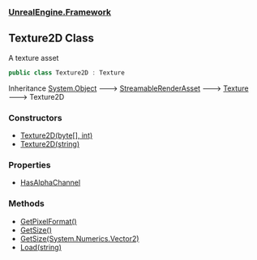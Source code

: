 ### [UnrealEngine.Framework](./UnrealEngine-Framework.md 'UnrealEngine.Framework')
## Texture2D Class
A texture asset  
```csharp
public class Texture2D : Texture
```
Inheritance [System.Object](https://docs.microsoft.com/en-us/dotnet/api/System.Object 'System.Object') &#129106; [StreamableRenderAsset](./StreamableRenderAsset.md 'UnrealEngine.Framework.StreamableRenderAsset') &#129106; [Texture](./Texture.md 'UnrealEngine.Framework.Texture') &#129106; Texture2D  
### Constructors
- [Texture2D(byte[], int)](./Texture2D-Texture2D(byte--_int).md 'UnrealEngine.Framework.Texture2D.Texture2D(byte[], int)')
- [Texture2D(string)](./Texture2D-Texture2D(string).md 'UnrealEngine.Framework.Texture2D.Texture2D(string)')
### Properties
- [HasAlphaChannel](./Texture2D-HasAlphaChannel.md 'UnrealEngine.Framework.Texture2D.HasAlphaChannel')
### Methods
- [GetPixelFormat()](./Texture2D-GetPixelFormat().md 'UnrealEngine.Framework.Texture2D.GetPixelFormat()')
- [GetSize()](./Texture2D-GetSize().md 'UnrealEngine.Framework.Texture2D.GetSize()')
- [GetSize(System.Numerics.Vector2)](./Texture2D-GetSize(Vector2).md 'UnrealEngine.Framework.Texture2D.GetSize(System.Numerics.Vector2)')
- [Load(string)](./Texture2D-Load(string).md 'UnrealEngine.Framework.Texture2D.Load(string)')
